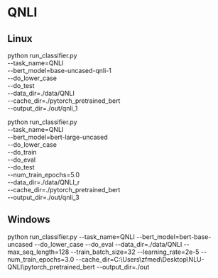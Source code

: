 # QNLI

## Linux

python run_classifier.py \
  --task_name=QNLI \
  --bert_model=base-uncased-qnli-1 \
  --do_lower_case \
  --do_test \
  --data_dir=./data/QNLI \
  --cache_dir=./pytorch_pretrained_bert \
  --output_dir=./out/qnli_1


python run_classifier.py \
  --task_name=QNLI \
  --bert_model=bert-large-uncased \
  --do_lower_case \
  --do_train \
  --do_eval \
  --do_test \
  --num_train_epochs=5.0 \
  --data_dir=./data/QNLI_r \
  --cache_dir=./pytorch_pretrained_bert \
  --output_dir=./out/qnli_3
    
  
## Windows

python run_classifier.py --task_name=QNLI --bert_model=bert-base-uncased --do_lower_case --do_eval --data_dir=./data/QNLI --max_seq_length=128 --train_batch_size=32 --learning_rate=2e-5 --num_train_epochs=3.0 --cache_dir=C:\Users\zfmed\Desktop\NLU-QNLI\pytorch_pretrained_bert --output_dir=./out